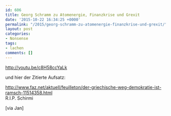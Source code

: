 ```yaml
---
id: 606
title: Georg Schramm zu Atomenergie, Finanzkrise und Grexit
date: '2015-10-22 16:34:25 +0000'
permalink: "/2015/georg-schramm-zu-atomenergie-finanzkrise-und-grexit/"
layout: post
categories:
- Nonsense
tags:
- lachen
comments: []
---
```

<http://youtu.be/c8H58ccYaLk>

und hier der Zitierte Aufsatz:

<http://www.faz.net/aktuell/feuilleton/der-griechische-weg-demokratie-ist-ramsch-11514358.html>  
R.I.P. Schirmi

[via Jan]